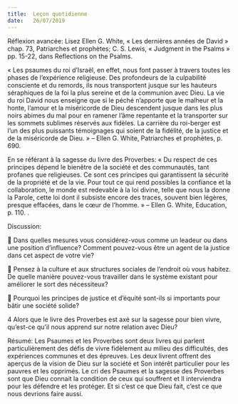 ```yaml
---
title:  Leçon quotidienne
date:   26/07/2019
---
```


Réflexion avancée: Lisez Ellen G. White, « Les dernières années de David » chap. 73, Patriarches et prophètes; C. S. Lewis, « Judgment in the Psalms » pp. 15-22, dans Reflections on the Psalms.

« Les psaumes du roi d’Israël, en effet, nous font passer à travers toutes les phases de l’expérience religieuse. Des profondeurs de la culpabilité consciente et du remords, ils nous transportent jusque sur les hauteurs séraphiques de la foi la plus sereine et de la communion avec Dieu. La vie du roi David nous enseigne que si le péché n’apporte que le malheur et la honte, l’amour et la miséricorde de Dieu descendent jusque dans les plus noirs abimes du mal pour en ramener l’âme repentante et la transporter sur les sommets sublimes réservés aux fidèles. La carrière du roi-berger est l’un des plus puissants témoignages qui soient de la fidélité, de la justice et de la miséricorde de Dieu. » – Ellen G. White, Patriarches et prophètes, p. 690.

En se référant à la sagesse du livre des Proverbes: « Du respect de ces principes dépend le bienêtre de la société et des communautés, tant profanes que religieuses. Ce sont ces principes qui garantissent la sécurité de la propriété et de la vie. Pour tout ce qui rend possibles la confiance et la collaboration, le monde est redevable à la loi divine, telle que nous la donne la Parole, cette loi dont il subsiste encore des traces, souvent bien légères, presque effacées, dans le cœur de l’homme. » – Ellen G. White, Education, p. 110. .

Discussion:

	Dans quelles mesures vous considérez-vous comme un leadeur ou dans une position d’influence? Comment pouvez-vous être un agent de la justice dans cet aspect de votre vie?

	Pensez à la culture et aux structures sociales de l’endroit où vous habitez. De quelle manière pouvez-vous travailler dans le système existant pour améliorer le sort des nécessiteux?

	Pourquoi les principes de justice et d’équité sont-ils si importants pour bâtir une société solide?

4 Alors que le livre des Proverbes est axé sur la sagesse pour bien vivre, qu’est-ce qu’il nous apprend sur notre relation avec Dieu?

Résumé: Les Psaumes et les Proverbes sont deux livres qui parlent particulièrement des défis de vivre fidèlement au milieu des difficultés, des expériences communes et des épreuves. Les deux livrent offrent des aperçus de la vision de Dieu sur la société et Son intérêt particulier pour les pauvres et les opprimés. Le cri des Psaumes et la sagesse des Proverbes sont que Dieu connait la condition de ceux qui souffrent et Il interviendra pour les défendre et les protéger. Et si c’est ce que Dieu fait, c’est ce que nous devrions faire aussi.